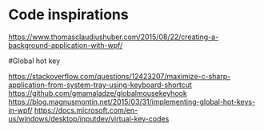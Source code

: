 ﻿# Code inspirations
https://www.thomasclaudiushuber.com/2015/08/22/creating-a-background-application-with-wpf/

#Global hot key

https://stackoverflow.com/questions/12423207/maximize-c-sharp-application-from-system-tray-using-keyboard-shortcut
https://github.com/gmamaladze/globalmousekeyhook
https://blog.magnusmontin.net/2015/03/31/implementing-global-hot-keys-in-wpf/
https://docs.microsoft.com/en-us/windows/desktop/inputdev/virtual-key-codes